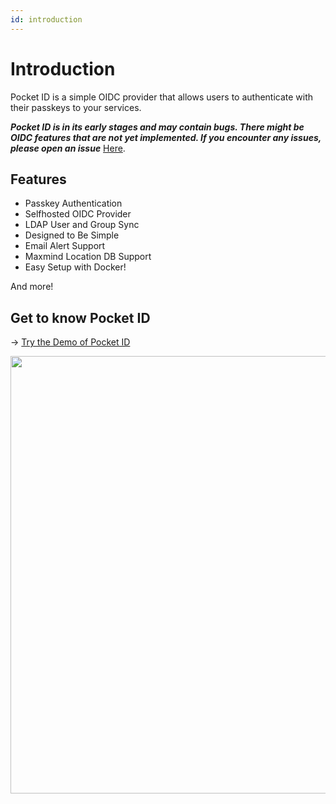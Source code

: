 ```yaml
---
id: introduction
---
```


# Introduction
Pocket ID is a simple OIDC provider that allows users to authenticate with their passkeys to your services.

***Pocket ID is in its early stages and may contain bugs. There might be OIDC features that are not yet implemented. If you encounter any issues, please open an issue*** [Here](https://github.com/stonith404/pocket-id/issues/new?template=bug.yml).


## Features

- Passkey Authentication
- Selfhosted OIDC Provider
- LDAP User and Group Sync
- Designed to Be Simple
- Email Alert Support
- Maxmind Location DB Support
- Easy Setup with Docker!

And more!

## Get to know Pocket ID

→ [Try the Demo of Pocket ID](https://pocket-id.eliasschneider.com/)

<img src="https://github.com/user-attachments/assets/96ac549d-b897-404a-8811-f42b16ea58e2" width="700"/>

